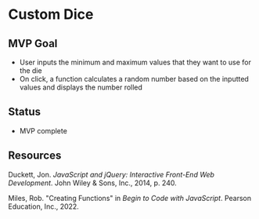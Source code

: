 # Custom Dice

## MVP Goal

- User inputs the minimum and maximum values that they want to use for the die
- On click, a function calculates a random number based on the inputted values and displays the number rolled

## Status

- MVP complete

## Resources

Duckett, Jon. _JavaScript and jQuery: Interactive Front-End Web Development_. John Wiley & Sons, Inc., 2014, p. 240.

Miles, Rob. "Creating Functions" in _Begin to Code with JavaScript_. Pearson Education, Inc., 2022.
